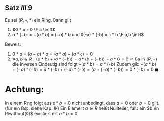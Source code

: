 ## Satz $III.9$ 
Es sei $(R, +, *)$ ein Ring. Dann gilt
1) $0 * a = 0 \F a \in R$
2) $a * (-b) =- (a*b) = (-a) * b$ und $(-a) * (-b) = a * b \F a,b \in R$ 

Beweis:
1) $0 * a = (a - a) * a = (a * a) - (a * a) = 0$ 
2) $\forall a,b \in R: (a*b) +(a*(-b)) = a *(b + (-b)) = a * 0 = 0$ 
$\Rightarrow$ Da in $(R, +)$ die Inversen Eindeutig sind folgt $-(a*b) = a * (-b)$ 
Zudem gilt:
$-(a*b) + (-a)* (-b) = a * (-b) + (-a) * (-b) = (a+ (-a) * (-b)) = 0 * (-b) = 0$
$\blacksquare$ 


# Achtung:
In einem Ring folgt aus $a*b = 0$ nicht unbedingt, dass $a = 0$ oder $b = 0$ gilt. (für ein Bsp. siehe Kap. $IV$) 
Ein Element $a \in R$ heißt Nullteiler, falls ein $b \in R\without{0}$ existiert mit $a* b = 0$ 

